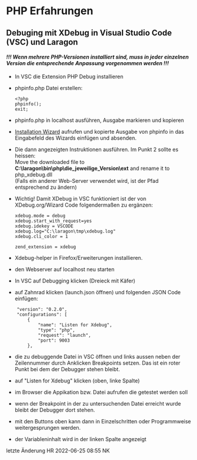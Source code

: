 # PHP Erfahrungen

## Debuging mit XDebug in Visual Studio Code (VSC) und Laragon

#### *!!! Wenn mehrere PHP-Versionen installiert sind, muss in jeder einzelnen Version die entsprechende Anpassung vorgenommen werden !!!*

- In VSC die Extension PHP Debug installieren
- phpinfo.php Datei erstellen:

    ```
    <?php
    phpinfo();
    exit;
    ```

- phpinfo.php in localhost ausführen, Ausgabe markieren und kopieren

- [Installation Wizard](https://xdebug.org/wizard) aufrufen und kopierte Ausgabe von phpinfo in das Eingabefeld des Wizards einfügen und absenden.

- Die dann angezeigten Instruktionen ausführen. Im Punkt 2 sollte es heissen:<br>
Move the downloaded file to **C:\laragon\bin\php\die_jeweilige_Version\ext** and rename it to php_xdebug.dll<br>
(Falls ein anderer Web-Server verwendet wird, ist der Pfad entsprechend zu ändern)

- Wichtig! Damit XDebug in VSC funktioniert ist der von XDebug.org/Wizard Code folgendermaßen zu ergänzen:
    ```
    xdebug.mode = debug 
    xdebug.start_with_request=yes  
    xdebug.idekey = VSCODE
    xdebug.log="C:\laragon\tmp\xdebug.log"
    xdebug.cli_color = 1

    zend_extension = xdebug
    ```

- Xdebug-helper in Firefox/Erweiterungen installieren.

- den Webserver auf localhost neu starten

- In VSC auf Debugging klicken (Dreieck mit Käfer)

- auf Zahnrad klicken (launch.json öffnen) und folgenden JSON Code einfügen:
```
    "version": "0.2.0",
    "configurations": [
        {
            "name": "Listen for Xdebug",
            "type": "php",
            "request": "launch",
            "port": 9003
        },

```

- die zu debuggende Datei in VSC öffnen und links aussen neben der Zeilennummer durch Anklicken Breakpoints setzen. Das ist ein roter Punkt bei dem der Debugger stehen bleibt.

- auf "Listen for Xdebug" klicken (oben, linke Spalte)
- im Browser die Appikation bzw. Datei aufrufen die getestet werden soll
- wenn der Breakpoint in der zu untersuchenden Datei erreicht wurde bleibt der Debugger dort stehen.
- mit den Buttons oben kann dann in Einzelschritten oder Programmweise weitergesprungen werden.
- der Variableninhalt wird in der linken Spalte angezeigt

letzte Änderung HR 2022-06-25  08:55 NK
